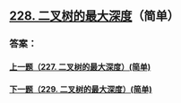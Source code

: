 ## [228. 二叉树的最大深度](https://leetcode-cn.com/problems/merge-two-sorted-lists/)（简单）





### 答案：



#### [上一题（227. 二叉树的最大深度）(简单)](https://github.com/sdwwld/leetCode/blob/master/src/main/java/com/wld/java/leetcode/leetCode0227.md)

#### [下一题（229. 二叉树的最大深度）(简单)](https://github.com/sdwwld/leetCode/blob/master/src/main/java/com/wld/java/leetcode/leetCode0229.md)